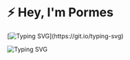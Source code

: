 # ⚡ Hey, I'm Pormes  

[![Typing SVG](https://readme-typing-svg.herokuapp.com?size=24&color=00FF00&width=800&lines=System+Online...;Loading+Profile...;Access+Granted!)](https://git.io/typing-svg)

![Typing SVG](https://readme-typing-svg.herokuapp.com?size=28&duration=4000&color=00FF00&center=true&vCenter=true&width=800&lines=Hi+I'm+Pormes;Youtuber+%7C+Content+Creator+%7C+Learner;From+Indonesia+🇮🇩)

